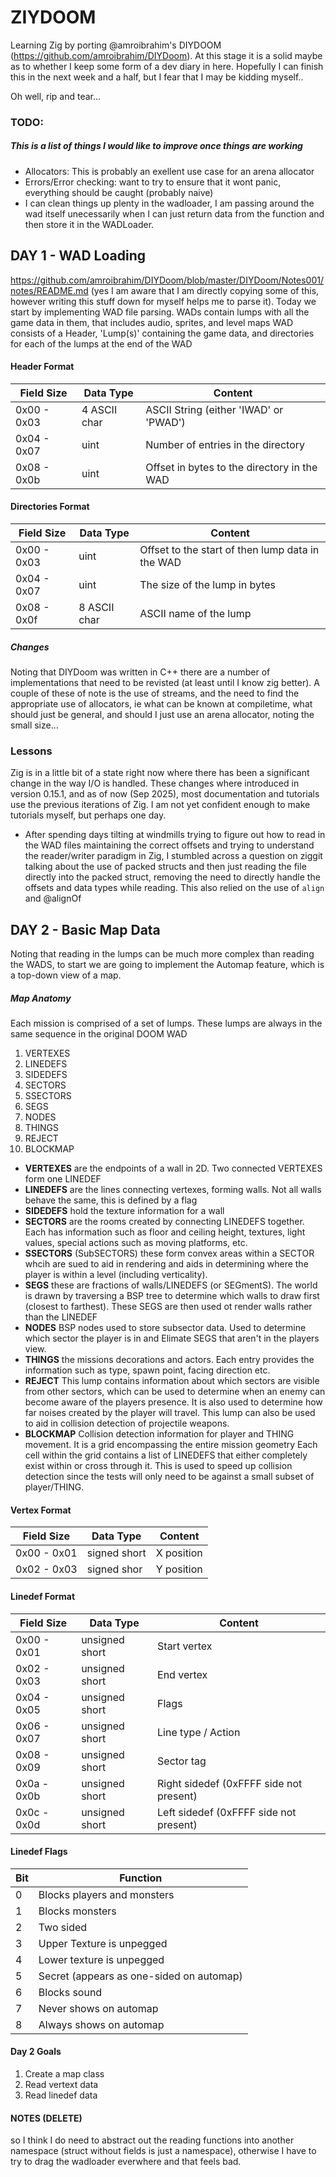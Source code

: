 # ZIYDOOM
Learning Zig by porting @amroibrahim's DIYDOOM (https://github.com/amroibrahim/DIYDoom). At this stage it is a solid maybe as to whether I keep some form of a dev diary in here. Hopefully I can finish this in the next week and a half, but I fear that I may be kidding myself..

Oh well, rip and tear...

### TODO:
##### This is a list of things I would like to improve once things are working
 - Allocators: This is probably an exellent use case for an arena allocator
 - Errors/Error checking: want to try to ensure that it wont panic, everything should be caught (probably naive)
 - I can clean things up plenty in the wadloader, I am passing around the wad itself unecessarily when I can just
   return data from the function and then store it in the WADLoader.

## DAY 1 - WAD Loading
https://github.com/amroibrahim/DIYDoom/blob/master/DIYDoom/Notes001/notes/README.md 
(yes I am aware that I am directly copying some of this, however writing this stuff down for myself helps me to parse it).
Today we start by implementing WAD file parsing. WADs contain lumps with all the game data in them, that includes audio, sprites, and level maps
WAD consists of a Header, 'Lump(s)' containing the game data, and directories for each of the lumps at the end of the WAD

#### Header Format

| Field Size  | Data Type    |               Content                       |
|-------------|--------------|---------------------------------------------|
| 0x00 - 0x03 | 4 ASCII char | ASCII String (either 'IWAD' or 'PWAD')      | 
| 0x04 - 0x07 | uint         | Number of entries in the directory          |
| 0x08 - 0x0b | uint         | Offset in bytes to the directory in the WAD |


#### Directories Format
 
| Field Size  | Data Type    |               Content                             |
|-------------|--------------|---------------------------------------------------|
| 0x00 - 0x03 | uint         | Offset to the start of then lump data in  the WAD | 
| 0x04 - 0x07 | uint         | The size of the lump in bytes                     |
| 0x08 - 0x0f | 8 ASCII char | ASCII name of the lump                            |


##### Changes
Noting that DIYDoom was written in C++ there are a number of implementations that need to be revisted (at least
until I know zig better). A couple of these of note is the use of streams, and the need to find the appropriate
use of allocators, ie what can be known at compiletime, what should just be general, and should I just use an
arena allocator, noting the small size...

### Lessons
Zig is in a little bit of a state right now where there has been a significant change in the way I/O is handled.
These changes where introduced in version 0.15.1, and as of now (Sep 2025), most documentation and tutorials
use the previous iterations of Zig. I am not yet confident enough to make tutorials myself, but perhaps one day. 

 -  After spending days tilting at windmills trying to figure out how to read in the WAD files maintaining the correct
    offsets and trying to understand the reader/writer paradigm in Zig, I stumbled across a question on ziggit talking
    about the use of packed structs and then just reading the file directly into the packed struct, removing the need
    to directly handle the offsets and data types while reading. This also relied on the use of `align` and @alignOf


## DAY 2 - Basic Map Data 

Noting that reading in the lumps can be much more complex than reading the WADS, to start we are going to implement the 
Automap feature, which is a top-down view of a map.

##### Map Anatomy
Each mission is comprised of a set of lumps. These lumps are always in the same sequence in the original DOOM WAD
 1.  VERTEXES
 2.  LINEDEFS
 3.  SIDEDEFS
 4.  SECTORS
 5.  SSECTORS
 6.  SEGS
 7.  NODES
 8.  THINGS
 9.  REJECT
 10. BLOCKMAP


 - **VERTEXES** are the endpoints of a wall in 2D. Two connected VERTEXES form one LINEDEF
 - **LINEDEFS** are the lines connecting vertexes, forming walls. Not all walls behave the same, this is defined by a flag
 - **SIDEDEFS** hold the texture information for a wall
 - **SECTORS**  are the rooms created by connecting LINEDEFS together. Each has information such as floor and ceiling height,
                textures, light values, special actions such as moving platforms, etc.
 - **SSECTORS** (SubSECTORS) these form convex areas within a SECTOR whcih are sued to aid in rendering and aids in determining
                where the player is within a level (including verticality).
 - **SEGS**     these are fractions of walls/LINEDEFS (or SEGmentS). The world is drawn by traversing a BSP tree to determine
                which walls to draw first (closest to farthest). These SEGS are then used ot render walls rather than the LINEDEF
 - **NODES**    BSP nodes used to store subsector data. Used to determine which sector the player is in and Elimate SEGS that
                aren't in the players view.
 - **THINGS**   the missions decorations and actors. Each entry provides the information such as type, spawn point, facing direction
                etc.
 - **REJECT**   This lump contains information about which sectors are visible from other sectors, which can be used to determine
                when an enemy can become aware of the players presence. It is also used to determine how far noises created by 
                the player will travel. This lump can also be used to aid in collision detection of projectile weapons.
 - **BLOCKMAP** Collision detection information for player and THING movement. It is a grid encompassing the entire mission geometry
                Each cell within the grid contains a list of LINEDEFS that either completely exist within or cross through it. 
                This is used to speed up collision detection since the tests will only need to be against a small subset of player/THING.


#### Vertex Format

| Field Size  | Data Type    |               Content                       |
|-------------|--------------|---------------------------------------------|
| 0x00 - 0x01 | signed short | X position                                  | 
| 0x02 - 0x03 | signed shor  | Y position                                  | 


#### Linedef Format
 
| Field Size  | Data Type      |               Content                              |
|-------------|----------------|----------------------------------------------------|
| 0x00 - 0x01 | unsigned short | Start vertex                                       | 
| 0x02 - 0x03 | unsigned short | End vertex                                         |
| 0x04 - 0x05 | unsigned short | Flags                                              |
| 0x06 - 0x07 | unsigned short | Line type / Action                                 |
| 0x08 - 0x09 | unsigned short | Sector tag                                         |
| 0x0a - 0x0b | unsigned short | Right sidedef (0xFFFF side not present)            |
| 0x0c - 0x0d | unsigned short | Left sidedef (0xFFFF side not present)             |


#### Linedef Flags
 
| Bit |    Function                              |
|-----|------------------------------------------|
|  0  | Blocks players and monsters              | 
|  1  | Blocks monsters                          |
|  2  | Two sided                                | 
|  3  | Upper Texture is unpegged                |
|  4  | Lower texture is unpegged                |
|  5  | Secret (appears as one-sided on automap) |
|  6  | Blocks sound                             |
|  7  | Never shows on automap                   |
|  8  | Always shows on automap                  |

#### Day 2 Goals
 1. Create a map class
 2. Read vertext data
 3. Read linedef data 


#### NOTES (DELETE)
so I think I do need to abstract out the reading functions into another namespace (struct without fields is just a namespace),
otherwise I have to try to drag the wadloader everwhere and that feels bad. 

